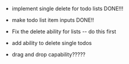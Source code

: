 - implement single delete for todo lists DONE!!!
- make todo list item inputs DONE!!

- Fix the delete ability for lists -- do this first
- add ability to delete single todos
- drag and drop capability?????
